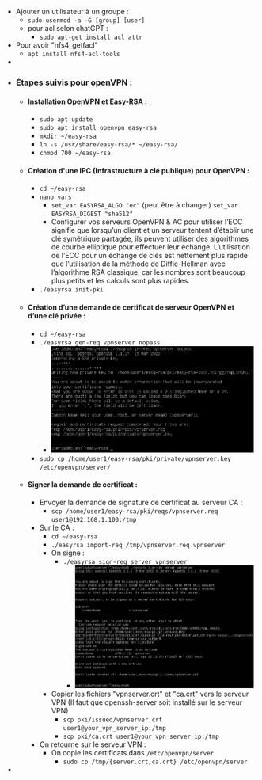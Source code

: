 - Ajouter un utilisateur à un groupe :
	- `sudo usermod -a -G [group] [user]`
	- pour acl selon chatGPT :
		- `sudo apt-get install acl attr`
- Pour avoir "nfs4_getfacl"
	- `apt install nfs4-acl-tools`
-
- ### Étapes suivis pour openVPN :
	- #### Installation OpenVPN et Easy-RSA :
		- `sudo apt update`
		- `sudo apt install openvpn easy-rsa`
		- `mkdir ~/easy-rsa`
		- `ln -s /usr/share/easy-rsa/* ~/easy-rsa/`
		- `chmod 700 ~/easy-rsa`
	- #### Création d'une IPC (Infrastructure à clé publique) pour OpenVPN :
		- `cd ~/easy-rsa`
		- `nano vars`
			- `set_var EASYRSA_ALGO "ec"` (peut être à changer)
			  `set_var EASYRSA_DIGEST "sha512"`
			- Configurer vos serveurs OpenVPN & AC pour utiliser l’ECC signifie que lorsqu’un client et un serveur tentent d’établir une clé symétrique partagée, ils peuvent utiliser des algorithmes de courbe elliptique pour effectuer leur échange. L’utilisation de l’ECC pour un échange de clés est nettement plus rapide que l’utilisation de la méthode de Diffie-Hellman avec l’algorithme RSA classique, car les nombres sont beaucoup plus petits et les calculs sont plus rapides.
		- `./easyrsa init-pki`
	- #### Création d’une demande de certificat de serveur OpenVPN et d’une clé privée :
		- `cd ~/easy-rsa`
		- `./easyrsa gen-req vpnserver nopass`
			- ![Capture d’écran du 2023-01-18 11-22-24.png](../assets/Capture_d’écran_du_2023-01-18_11-22-24_1674037357338_0.png)
		- `sudo cp /home/user1/easy-rsa/pki/private/vpnserver.key /etc/openvpn/server/`
	- #### Signer la demande de certificat :
		- Envoyer la demande de signature de certificat au serveur CA :
			- `scp /home/user1/easy-rsa/pki/reqs/vpnserver.req user1@192.168.1.100:/tmp`
		- Sur le CA :
			- `cd ~/easy-rsa`
			- `./easyrsa import-req /tmp/vpnserver.req vpnserver`
			- On signe :
				- `./easyrsa sign-req server vpnserver`
					- ![Capture d’écran du 2023-01-18 13-41-00.png](../assets/Capture_d’écran_du_2023-01-18_13-41-00_1674045772865_0.png)
			- Copier les fichiers "vpnserver.crt" et "ca.crt" vers le serveur VPN (Il faut que openssh-server soit installé sur le serveur VPN)
				- `scp pki/issued/vpnserver.crt user1@your_vpn_server_ip:/tmp`
				- `scp pki/ca.crt user1@your_vpn_server_ip:/tmp`
		- On retourne sur le serveur VPN :
			- On copie les certificats dans `/etc/openvpn/server`
				- `sudo cp /tmp/{server.crt,ca.crt} /etc/openvpn/server`
-